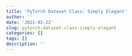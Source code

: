 ```yaml
---
title: 'PyTorch Dataset Class: Simply Elegant'
author: ''
date: '2021-02-22'
slug: pytorch-dataset-class-simply-elegant
categories: []
tags: []
description: ''
---
```

